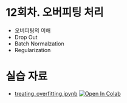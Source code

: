 # 12회차. 오버피팅 처리
- 오버피팅의 이해
- Drop Out
- Batch Normalzation
- Regularization

# 실습 자료
- [treating_overfitting.ipynb](treating_overfitting.ipynb)  [![Open In Colab](https://colab.research.google.com/assets/colab-badge.svg)](https://colab.research.google.com/github/dhrim/keras_howto_2021/blob/master/class12/treating_overfitting.ipynb)

<br>
